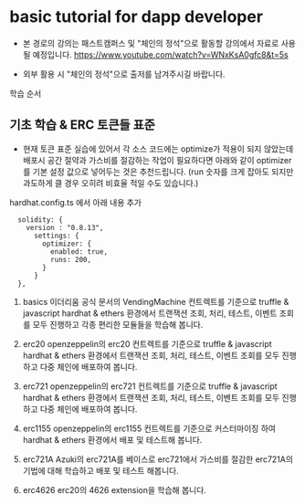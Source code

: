 # basic tutorial for dapp developer

* 본 경로의 강의는 패스트캠퍼스 및 "체인의 정석"으로 활동할 강의에서 자료로 사용될 예정입니다.
https://www.youtube.com/watch?v=WNxKsA0gfc8&t=5s

* 외부 활용 시 "체인의 정석"으로 출저를 남겨주시길 바랍니다.

학습 순서

## 기초 학습 & ERC 토큰들 표준

* 현재 토큰 표준 실습에 있어서 각 소스 코드에는 optimize가 적용이 되지 않았는데 배포시 공간 절약과 가스비를 절감하는 작업이 필요하다면 아래와 같이 optimizer를 기본 설정 값으로 넣어두는 것은 추천드립니다. (run 숫자를 크게 잡아도 되지만 과도하게 클 경우 오히려 비효율 적일 수도 있습니다.)

hardhat.config.ts 에서 아래 내용 추가
```
  solidity: {
    version : "0.8.13",
      settings: {
        optimizer: {
          enabled: true,
          runs: 200,
        }
      }
  },
```

1. basics
이더리움 공식 문서의 VendingMachine 컨트렉트를 기준으로
truffle & javascript 
hardhat & ethers 
환경에서 트랜잭션 조회, 처리, 테스트, 이벤트 조회를 모두 진행하고
각종 편리한 모듈들을 학습해 봅니다.

2. erc20
openzeppelin의 erc20 컨트렉트를 기준으로
truffle & javascript 
hardhat & ethers 
환경에서 트랜잭션 조회, 처리, 테스트, 이벤트 조회를 모두 진행하고
다중 체인에 배포하여 봅니다.

3. erc721
openzeppelin의 erc721 컨트렉트를 기준으로
truffle & javascript 
hardhat & ethers 
환경에서 트랜잭션 조회, 처리, 테스트, 이벤트 조회를 모두 진행하고
다중 체인에 배포하여 봅니다.

4. erc1155
openzeppelin의 erc1155 컨트렉트를 기준으로 커스터마이징 하여
hardhat & ethers 환경에서 배포 및 테스트해 봅니다.

5. erc721A
Azuki의 erc721A를 베이스로
erc721에서 가스비를 절감한 erc721A의 기법에 대해 학습하고 배포 및 테스트 해봅니다.

6. erc4626
erc20의 4626 extension을 학습해 봅니다.


